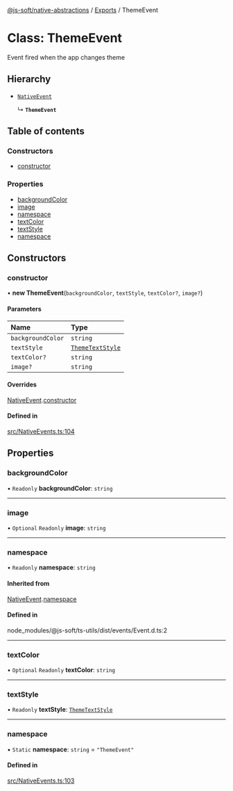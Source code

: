 [@js-soft/native-abstractions](../README.md) / [Exports](../modules.md) / ThemeEvent

# Class: ThemeEvent

Event fired when the app changes theme

## Hierarchy

-   [`NativeEvent`](NativeEvent.md)

    ↳ **`ThemeEvent`**

## Table of contents

### Constructors

-   [constructor](ThemeEvent.md#constructor)

### Properties

-   [backgroundColor](ThemeEvent.md#backgroundcolor)
-   [image](ThemeEvent.md#image)
-   [namespace](ThemeEvent.md#namespace)
-   [textColor](ThemeEvent.md#textcolor)
-   [textStyle](ThemeEvent.md#textstyle)
-   [namespace](ThemeEvent.md#namespace)

## Constructors

### constructor

• **new ThemeEvent**(`backgroundColor`, `textStyle`, `textColor?`, `image?`)

#### Parameters

| Name              | Type                                           |
| :---------------- | :--------------------------------------------- |
| `backgroundColor` | `string`                                       |
| `textStyle`       | [`ThemeTextStyle`](../enums/ThemeTextStyle.md) |
| `textColor?`      | `string`                                       |
| `image?`          | `string`                                       |

#### Overrides

[NativeEvent](NativeEvent.md).[constructor](NativeEvent.md#constructor)

#### Defined in

[src/NativeEvents.ts:104](https://github.com/js-soft/ts-native-access/blob/2235f5c/packages/abstractions/src/NativeEvents.ts#L104)

## Properties

### backgroundColor

• `Readonly` **backgroundColor**: `string`

---

### image

• `Optional` `Readonly` **image**: `string`

---

### namespace

• `Readonly` **namespace**: `string`

#### Inherited from

[NativeEvent](NativeEvent.md).[namespace](NativeEvent.md#namespace)

#### Defined in

node_modules/@js-soft/ts-utils/dist/events/Event.d.ts:2

---

### textColor

• `Optional` `Readonly` **textColor**: `string`

---

### textStyle

• `Readonly` **textStyle**: [`ThemeTextStyle`](../enums/ThemeTextStyle.md)

---

### namespace

▪ `Static` **namespace**: `string` = `"ThemeEvent"`

#### Defined in

[src/NativeEvents.ts:103](https://github.com/js-soft/ts-native-access/blob/2235f5c/packages/abstractions/src/NativeEvents.ts#L103)
